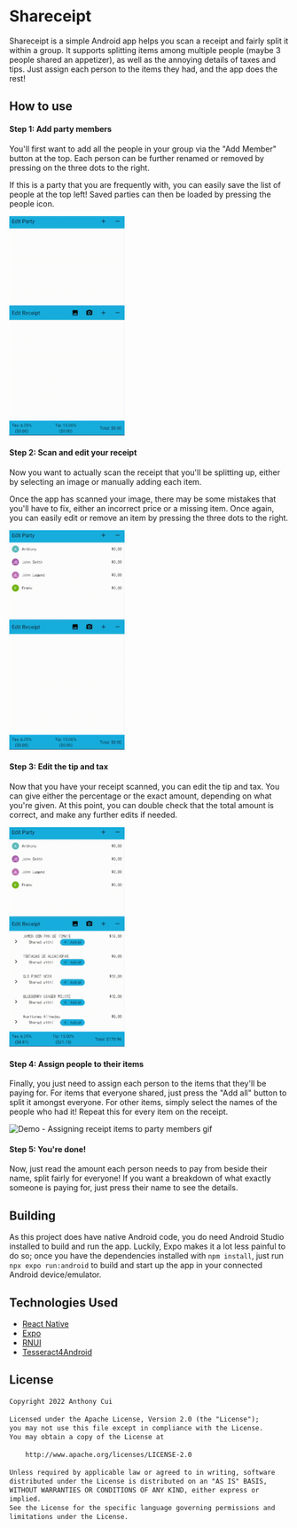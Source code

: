 # Shareceipt
Shareceipt is a simple Android app helps you scan a receipt and fairly split it within a group.
It supports splitting items among multiple people (maybe 3 people shared an appetizer), as well as the annoying details of taxes and tips.
Just assign each person to the items they had, and the app does the rest!

## How to use

#### Step 1: Add party members

You'll first want to add all the people in your group via the "Add Member" button at the top.
Each person can be further renamed or removed by pressing on the three dots to the right.

If this is a party that you are frequently with, you can easily save the list of people at the top left!
Saved parties can then be loaded by pressing the people icon.

<img src="demo/step1.gif" width="208" height="396" alt="Demo - Adding party members gif"/>

#### Step 2: Scan and edit your receipt

Now you want to actually scan the receipt that you'll be splitting up, either by selecting an image or manually adding
each item.

Once the app has scanned your image, there may be some mistakes that you'll have to fix, either an incorrect price or a missing item.
Once again, you can easily edit or remove an item by pressing the three dots to the right.

<img src="demo/step2.gif" width="208" height="396" alt="Demo - Scanning and editing receipt gif"/>

#### Step 3: Edit the tip and tax
Now that you have your receipt scanned, you can edit the tip and tax. 
You can give either the percentage or the exact amount, depending on what you're given.
At this point, you can double check that the total amount is correct, and make any further edits if needed.

<img src="demo/step3.gif" width="208" height="396" alt="Demo - Editing tip and tax gif"/>

#### Step 4: Assign people to their items 
Finally, you just need to assign each person to the items that they'll be paying for.
For items that everyone shared, just press the "Add all" button to split it amongst everyone.
For other items, simply select the names of the people who had it!
Repeat this for every item on the receipt. 

<img src="demo/step4.gif" width="208" height="396" alt="Demo - Assigning receipt items to party members gif"/>

#### Step 5: You're done!
Now, just read the amount each person needs to pay from beside their name, split fairly for everyone!
If you want a breakdown of what exactly someone is paying for, just press their name to see the details.

## Building
As this project does have native Android code, you do need Android Studio installed to build and run the app.
Luckily, Expo makes it a lot less painful to do so; once you have the dependencies installed with `npm install`, just
run `npx expo run:android` to build and start up the app in your connected Android device/emulator.

## Technologies Used
- [React Native](https://reactnative.dev/)
- [Expo](https://expo.dev/)
- [RNUI](https://wix.github.io/react-native-ui-lib/)
- [Tesseract4Android](https://github.com/adaptech-cz/Tesseract4Android)

## License
```
Copyright 2022 Anthony Cui

Licensed under the Apache License, Version 2.0 (the "License");
you may not use this file except in compliance with the License.
You may obtain a copy of the License at

    http://www.apache.org/licenses/LICENSE-2.0

Unless required by applicable law or agreed to in writing, software
distributed under the License is distributed on an "AS IS" BASIS,
WITHOUT WARRANTIES OR CONDITIONS OF ANY KIND, either express or implied.
See the License for the specific language governing permissions and
limitations under the License.
 ```